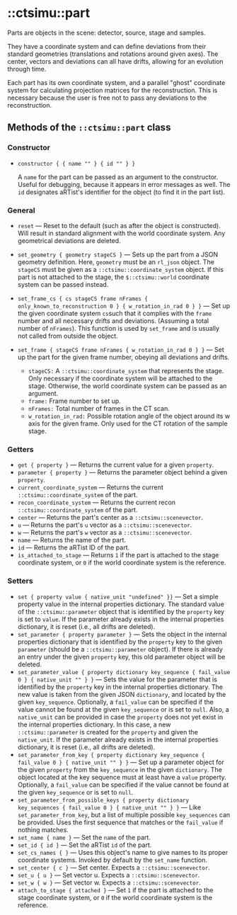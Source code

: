 # ::ctsimu::part
Parts are objects in the scene: detector, source, stage and samples.

They have a coordinate system and can define deviations from their standard geometries (translations and rotations around given axes). The center, vectors and deviations can all have drifts, allowing for an evolution through time.

Each part has its own coordinate system, and a parallel "ghost" coordinate system for calculating projection matrices for the reconstruction. This is necessary because the user is free not to pass any deviations to the reconstruction.

## Methods of the `::ctsimu::part` class

### Constructor

* `constructor { { name "" } { id "" } }`

    A `name` for the part can be passed as an argument to the constructor. Useful for debugging, because it appears in error messages as well. The `id` designates aRTist's identifier for the object (to find it in the part list).

### General

* `reset` — Reset to the default (such as after the object is constructed). Will result in standard alignment with the world coordinate system. Any geometrical deviations are deleted.
* `set_geometry { geometry stageCS }` — Sets up the part from a JSON geometry definition. Here, `geometry` must be an `rl_json` object. The `stageCS` must be given as a `::ctsimu::coordinate_system` object. If this part is not attached to the stage, the `$::ctsimu::world` coordinate system can be passed instead.
* `set_frame_cs { cs stageCS frame nFrames { only_known_to_reconstruction 0 } { w_rotation_in_rad 0 } }` — Set up the given coordinate system `cs`such that it complies with the `frame` number and all necessary drifts and deviations. (Assuming a total number of `nFrames`). This function is used by `set_frame` and is usually not called from outside the object.
* `set_frame { stageCS frame nFrames { w_rotation_in_rad 0 } }` — Set up the part for the given frame number, obeying all deviations and drifts.

	- `stageCS:` A `::ctsimu::coordinate_system` that represents the stage. Only necessary if the coordinate system will be attached to the stage. Otherwise, the world coordinate system can be passed as an argument.
	- `frame:` Frame number to set up.
	- `nFrames:` Total number of frames in the CT scan.
	- `w_rotation_in_rad:` Possible rotation angle of the object around its w axis for the given frame. Only used for the CT rotation of the sample stage.

### Getters

* `get { property }` — Returns the current value for a given `property`.
* `parameter { property }` — Returns the parameter object behind a given `property`.
* `current_coordinate_system` — Returns the current `::ctsimu::coordinate_system` of the part.
* `recon_coordinate_system` — Returns the current recon `::ctsimu::coordinate_system` of the part.
* `center` — Returns the part's center as a `::ctsimu::scenevector`.
* `u` — Returns the part's `u` vector as a `::ctsimu::scenevector`.
* `w` — Returns the part's `w` vector as a `::ctsimu::scenevector`.
* `name` — Returns the name of the part.
* `id` — Returns the aRTist ID of the part.
* `is_attached_to_stage` — Returns `1` if the part is attached to the stage coordinate system, or `0` if the world coordinate system is the reference.

### Setters

* `set { property value { native_unit "undefined" }}` — Set a simple property value in the internal properties dictionary. The standard value of the `::ctsimu::parameter` object that is identified by the `property` key is set to `value`. If the parameter already exists in the internal properties dictionary, it is reset (i.e., all drifts are deleted).
* `set_parameter { property parameter }` — Sets the object in the internal properties dictionary that is identified by the `property` key to the given `parameter` (should be a `::ctsimu::parameter` object). If there is already an entry under the given `property` key, this old parameter object will be deleted.
* `set_parameter_value { property dictionary key_sequence { fail_value 0 } { native_unit "" } }` — Sets the value for the parameter that is identified by the `property` key in the internal properties dictionary. The new value is taken from the given JSON `dictionary`, and located by the given `key_sequence`. Optionally, a `fail_value` can be specified if the value cannot be found at the given `key_sequence` or is set to `null`. Also, a `native_unit` can be provided in case the `property` does not yet exist in the internal properties dictionary. In this case, a new `::ctsimu::parameter` is created for the `property` and given the `native_unit`. If the parameter already exists in the internal properties dictionary, it is reset (i.e., all drifts are deleted).
* `set_parameter_from_key { property dictionary key_sequence { fail_value 0 } { native_unit "" } }` — Set up a parameter object for the given `property` from the `key_sequence` in the given `dictionary`. The object located at the key sequence must at least have a `value` property. Optionally, a `fail_value` can be specified if the value cannot be found at the given `key_sequence` or is set to `null`.
* `set_parameter_from_possible_keys { property dictionary key_sequences { fail_value 0 } { native_unit "" } }` — Like `set_parameter_from_key`, but a list of multiple possible `key_sequences` can be provided. Uses the first sequence that matches or the `fail_value` if nothing matches.
* `set_name { name }` — Set the `name` of the part.
* `set_id { id }` — Set the aRTist `id` of the part.
* `set_cs_names { }` — Uses this object's name to give names to its proper coordinate systems. Invoked by default by the `set_name` function.
* `set_center { c }` — Set center. Expects a `::ctsimu::scenevector`.
* `set_u { u }` — Set vector u. Expects a `::ctsimu::scenevector`.
* `set_w { w }` — Set vector w. Expects a `::ctsimu::scenevector`.
* `attach_to_stage { attached }` — Set `1` if the part is attached to the stage coordinate system, or `0` if the world coordinate system is the reference.